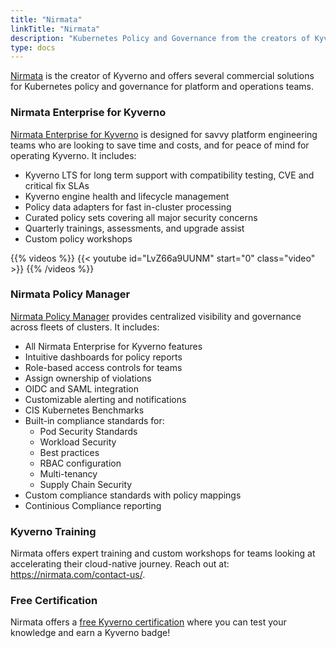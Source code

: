 ```yaml
---
title: "Nirmata"
linkTitle: "Nirmata"
description: "Kubernetes Policy and Governance from the creators of Kyverno"
type: docs
---
```



[Nirmata](https://nirmata.com/) is the creator of Kyverno and offers several commercial solutions for Kubernetes policy and governance for platform and operations teams.

### Nirmata Enterprise for Kyverno

[Nirmata Enterprise for Kyverno](https://nirmata.com/kyverno-enterprise/) is designed for savvy platform engineering teams who are looking to save time and costs, and for peace of mind for operating Kyverno. It includes:
* Kyverno LTS for long term support with compatibility testing, CVE and critical fix SLAs 
* Kyverno engine health and lifecycle management
* Policy data adapters for fast in-cluster processing
* Curated policy sets covering all major security concerns
* Quarterly trainings, assessments, and upgrade assist
* Custom policy workshops

{{% videos %}}
{{< youtube id="LvZ66a9UUNM" start="0" class="video" >}}
{{% /videos %}}


### Nirmata Policy Manager

[Nirmata Policy Manager](https://nirmata.com/nirmata-cloud-native-policy-manager/) provides centralized visibility and governance across fleets of clusters. It includes:

* All Nirmata Enterprise for Kyverno features
* Intuitive dashboards for policy reports
* Role-based access controls for teams
* Assign ownership of violations
* OIDC and SAML integration
* Customizable alerting and notifications
* CIS Kubernetes Benchmarks 
* Built-in compliance standards for:
  * Pod Security Standards
  * Workload Security
  * Best practices
  * RBAC configuration
  * Multi-tenancy
  * Supply Chain Security
* Custom compliance standards with policy mappings
* Continious Compliance reporting

### Kyverno Training

Nirmata offers expert training and custom workshops for teams looking at accelerating their cloud-native journey. Reach out at: https://nirmata.com/contact-us/.

### Free Certification

Nirmata offers a [free Kyverno certification](https://learn.nirmata.com/explore) where you can test your knowledge and earn a Kyverno badge!
